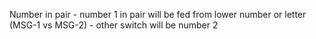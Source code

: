 Number in pair - number 1 in pair will be fed from lower number or letter (MSG-1 vs MSG-2) - other switch will be number 2